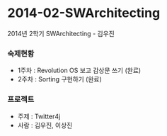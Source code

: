 2014-02-SWArchitecting
======================

2014년 2학기 SWArchitecting - 김우진


### 숙제현황 ###

- 1주차 : Revolution OS 보고 감상문 쓰기 (완료)
- 2주차 : Sorting 구현하기 (완료)

### 프로젝트 ###

- 주제 : Twitter4j
- 사람 : 김우진, 이상진
